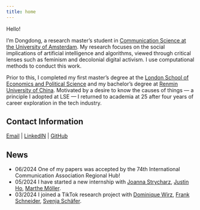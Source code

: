 ```yaml
---
title: home
---
```


Hello!

I’m Dongdong, a research master’s student in [Communication Science at the University of Amsterdam](https://www.uva.nl/shared-content/programmas/en/research-masters/communication-science/communication-science-research-msc.html). My research focuses on the social implications of artificial intelligence and algorithms, viewed through critical lenses such as feminism and decolonial digital activism. I use computational methods to conduct this work.

Prior to this, I completed my first master’s degree at the [London School of Economics and Political Science](https://www.lse.ac.uk/about-lse) and my bachelor’s degree at [Renmin University of China](https://en.ruc.edu.cn/about.html#about2). Motivated by a desire to know the causes of things — a principle I adopted at LSE — I returned to academia at 25 after four years of career exploration in the tech industry.

## Contact Information
[Email](mailto:dongdong.zhu@student.uva.nl) | [LinkedIN](https://www.linkedin.com/in/dongdong-zhu-aa3033129/?locale=en_US) | [GitHub](https://github.com/CeciliaZhu1997)

## News
- 06/2024 One of my papers was accepted by the 74th International Communication Association Regional Hub!
- 05/2024 I have started a new internship with [Joanna Strycharz](https://scholar.google.com/citations?hl=nl&user=JV-KAo4AAAAJ), [Justin Ho](https://scholar.google.com/citations?hl=en&user=EukNVL0AAAAJ&view_op=list_works&sortby=pubdate), [Marthe Möller](https://scholar.google.com/citations?user=rKWov8wAAAAJ&hl=en).
- 03/2024 I joined a TikTok research project with [Dominique Wirz](https://scholar.google.com/citations?hl=de&user=Z1uaZaEAAAAJ&view_op=list_works&sortby=pubdate), [Frank Schneider](https://scholar.google.com/citations?hl=en&user=ev269g0AAAAJ&view_op=list_works&sortby=pubdate), [Svenja Schäfer](https://scholar.google.com/citations?user=r48_ZVMAAAAJ&hl=en).